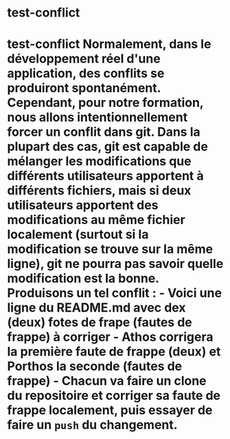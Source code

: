 # test-conflict
# test-conflict  Normalement, dans le développement réel d'une application, des conflits se produiront spontanément. Cependant, pour notre formation, nous allons intentionnellement forcer un conflit dans git.  Dans la plupart des cas, git est capable de mélanger les modifications que différents utilisateurs apportent à différents fichiers, mais si deux utilisateurs apportent des modifications au même fichier localement (surtout si la modification se trouve sur la même ligne), git ne pourra pas savoir quelle modification est la bonne. Produisons un tel conflit :  - Voici une ligne du README.md avec dex (deux) fotes de frape (fautes de frappe) à corriger  - **Athos** corrigera la première faute de frappe (deux) et **Porthos** la seconde (fautes de frappe)   - Chacun va faire un clone du repositoire et corriger sa faute de frappe localement, puis essayer de faire un `push` du changement. 
